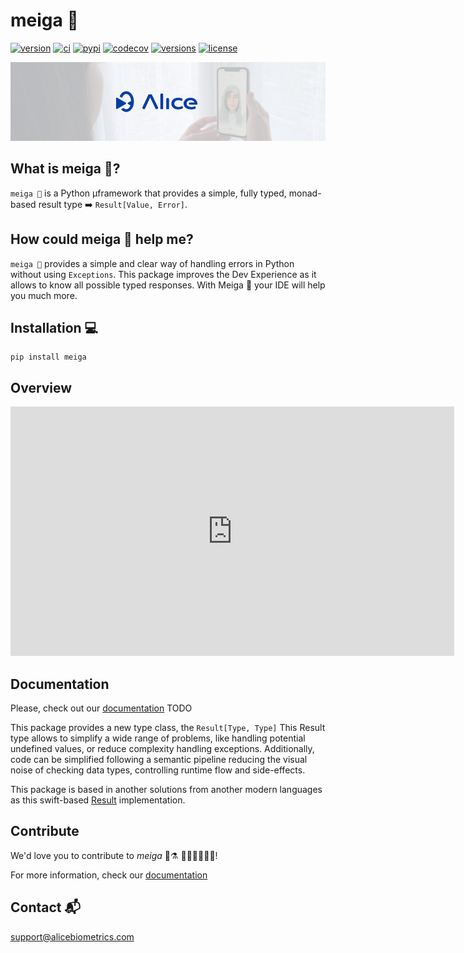 # meiga 🧙 

[![version](https://img.shields.io/github/release/alice-biometrics/meiga/all.svg)](https://github.com/alice-biometrics/meiga/releases) 
[![ci](https://github.com/alice-biometrics/meiga/workflows/ci/badge.svg)](https://github.com/alice-biometrics/meiga/actions) 
[![pypi](https://img.shields.io/pypi/dm/meiga)](https://pypi.org/project/meiga/) 
[![codecov](https://codecov.io/gh/alice-biometrics/meiga/branch/main/graph/badge.svg?token=BX1IZJZLJQ)](https://codecov.io/gh/alice-biometrics/meiga)
[![versions](https://img.shields.io/pypi/pyversions/meiga.svg)](https://github.com/alice-biometrics/meiga)
[![license](https://img.shields.io/github/license/alice-biometrics/meiga.svg)](https://github.com/alice-biometrics/meiga/blob/main/LICENSE)

<img src="https://github.com/alice-biometrics/custom-emojis/blob/master/images/alice_header.png?raw=true" width=auto>

## What is meiga 🧙?

`meiga 🧙` is a Python µframework that provides a simple, fully typed, monad-based result type ➡️ `Result[Value, Error]`.

## How could meiga 🧙 help me?

`meiga 🧙` provides a simple and clear way of handling errors in Python without using `Exceptions`. This package improves the Dev Experience as it allows to know all possible typed responses. With Meiga 🧙 your IDE will help you much more. 

## Installation 💻

~~~
pip install meiga
~~~

## Overview

<iframe src="https://www.linkedin.com/embed/feed/update/urn:li:ugcPost:6973279084642480129?compact=1" height="399" width="710" frameborder="0" allowfullscreen="" title="Embedded post"></iframe>

## Documentation

Please, check out our [documentation]() TODO

This package provides a new type class, the `Result[Type, Type]`
This Result type allows to simplify a wide range of problems, like handling potential undefined values, or reduce complexity handling exceptions. Additionally, code can be simplified following a semantic pipeline reducing the visual noise of checking data types, controlling runtime flow and side-effects.

This package is based in another solutions from another modern languages as this swift-based [Result](https://github.com/antitypical/Result) implementation.

## Contribute 

We'd love you to contribute to *meiga* 📜⚗️ 🙋🏾‍♀️🤷🏾‍♂️!

For more information, check our [documentation]()

## Contact 📬

support@alicebiometrics.com
